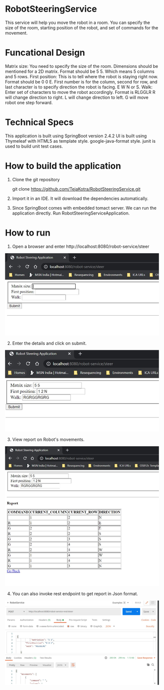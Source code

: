 # RobotSteeringService

This service will help you move the robot in a room. You can specify the size of the room, starting position of the robot, and set of commands for the movement.

# Funcational Design

Matrix size: You need to specify the size of the room. Dimensions should be mentioned for a 2D matrix. Format should be 5 5. Which means 5 columns and 5 rows.
First position: This is to tell where the robot is staying right now. Format should be 0 0 E. First number is for the column, second for row, and last character is to specify direction the robot is facing. E W N or S.
Walk: Enter set of characters to move the robot accordingly. Format is RLGGLR
R will change direction to right.
L will change direction to left.
G will move robot one step forward.
# Technical Specs

This application is built using SpringBoot version 2.4.2
UI is built using Thymeleaf with HTML5 as template style.
google-java-format style. 
junit is used to build unit test cases.

# How to build the application

1. Clone the git repository

	git clone https://github.com/TejaKotra/RobotSteeringService.git

2. Import it in an IDE. It will download the dependencies automatically.

3. Since SpringBoot comes with embedded tomact server. We can run the application directly. Run RobotSteeringServiceApplication.
# How to run

1. Open a browser and enter http://localhost:8080/robot-service/steer

![FormPage](snapshots/FormPage.JPG "FormPage") 

2. Enter the details and click on submit.

![EnterDetails](snapshots/EnterDetails.JPG "EnterDetails")

3. View report on Robot's movements.

![Report](snapshots/Report.JPG "Report")

4. You can also invoke rest endpoint to get report in Json format.

![RestService](snapshots/RestService.JPG "RestService")


